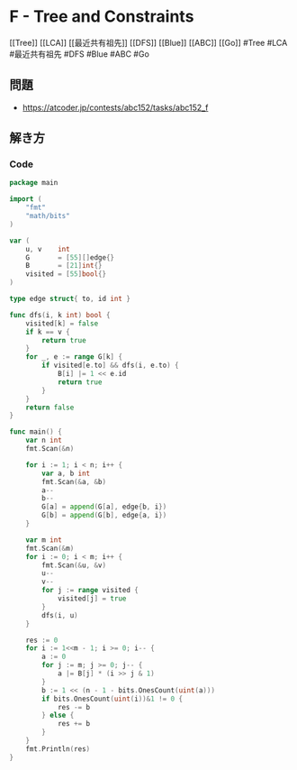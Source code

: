 # F - Tree and Constraints
[[Tree]] [[LCA]] [[最近共有祖先]] [[DFS]] [[Blue]] [[ABC]] [[Go]]
#Tree #LCA #最近共有祖先 #DFS #Blue #ABC #Go 

## 問題
- https://atcoder.jp/contests/abc152/tasks/abc152_f

## 解き方
### Code
```go
package main

import (
	"fmt"
	"math/bits"
)

var (
	u, v    int
	G       = [55][]edge{}
	B       = [21]int{}
	visited = [55]bool{}
)

type edge struct{ to, id int }

func dfs(i, k int) bool {
	visited[k] = false
	if k == v {
		return true
	}
	for _, e := range G[k] {
		if visited[e.to] && dfs(i, e.to) {
			B[i] |= 1 << e.id
			return true
		}
	}
	return false
}

func main() {
	var n int
	fmt.Scan(&n)

	for i := 1; i < n; i++ {
		var a, b int
		fmt.Scan(&a, &b)
		a--
		b--
		G[a] = append(G[a], edge{b, i})
		G[b] = append(G[b], edge{a, i})
	}

	var m int
	fmt.Scan(&m)
	for i := 0; i < m; i++ {
		fmt.Scan(&u, &v)
		u--
		v--
		for j := range visited {
			visited[j] = true
		}
		dfs(i, u)
	}

	res := 0
	for i := 1<<m - 1; i >= 0; i-- {
		a := 0
		for j := m; j >= 0; j-- {
			a |= B[j] * (i >> j & 1)
		}
		b := 1 << (n - 1 - bits.OnesCount(uint(a)))
		if bits.OnesCount(uint(i))&1 != 0 {
			res -= b
		} else {
			res += b
		}
	}
	fmt.Println(res)
}
```